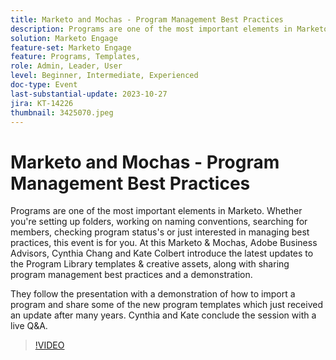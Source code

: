```yaml
---
title: Marketo and Mochas - Program Management Best Practices
description: Programs are one of the most important elements in Marketo. Whether you're setting up folders, working on naming conventions, searching for members, checking program status's or just interested in managing best practices.  Latest updates to the Program Library templates & creative assets, along with sharing program management best practices and a demonstration.
solution: Marketo Engage
feature-set: Marketo Engage
feature: Programs, Templates, 
role: Admin, Leader, User
level: Beginner, Intermediate, Experienced
doc-type: Event
last-substantial-update: 2023-10-27
jira: KT-14226
thumbnail: 3425070.jpeg
---
```


# Marketo and Mochas - Program Management Best Practices

Programs are one of the most important elements in Marketo. Whether you're setting up folders, working on naming conventions, searching for members, checking program status's or just interested in managing best practices, this event is for you. At this Marketo & Mochas, Adobe Business Advisors, Cynthia Chang and Kate Colbert introduce the latest updates to the Program Library templates & creative assets, along with sharing program management best practices and a demonstration.

They follow the presentation with a demonstration of how to import a program and share some of the new program templates which just received an update after many years. Cynthia and Kate conclude the session with a live Q&A.

>[!VIDEO](https://video.tv.adobe.com/v/3425070/?learn=on)
